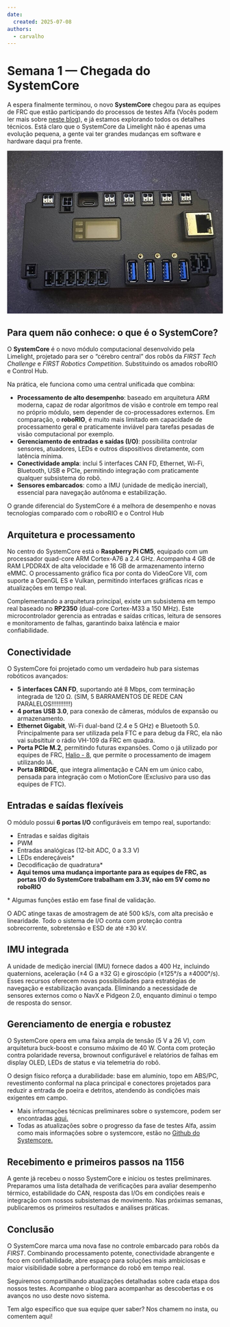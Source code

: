 ```yaml
---
date:
  created: 2025-07-08
authors:
  - carvalho
---
```


# Semana 1 — Chegada do SystemCore

A espera finalmente terminou, o novo **SystemCore** chegou para as equipes de FRC que estão participando do processos de testes Alfa (Vocês podem ler mais sobre [neste blog](https://community.firstinspires.org/systemcore-alpha-testing-first-wave)), e já estamos explorando todos os detalhes técnicos. Está claro que o SystemCore da Limelight não é apenas uma evolução pequena, a gente vai ter grandes mudanças em software e hardware daqui pra frente.
<!-- more -->
![Description](assets/systemcore1.png)

## Para quem não conhece: o que é o SystemCore?

O **SystemCore** é o novo módulo computacional desenvolvido pela Limelight, projetado para ser o “cérebro central” dos robôs da _FIRST Tech Challenge_ e _FIRST Robotics Competition_. Substituindo os amados roboRIO e Control Hub.

Na prática, ele funciona como uma central unificada que combina:

- **Processamento de alto desempenho**: baseado em arquitetura ARM moderna, capaz de rodar algoritmos de visão e controle em tempo real no próprio módulo, sem depender de co-processadores externos. Em comparação, o **roboRIO**, é muito mais limitado em capacidade de processamento geral e praticamente inviável para tarefas pesadas de visão computacional por exemplo.
- **Gerenciamento de entradas e saídas (I/O)**: possibilita controlar sensores, atuadores, LEDs e outros dispositivos diretamente, com latência mínima.
- **Conectividade ampla**: inclui 5 interfaces CAN FD, Ethernet, Wi-Fi, Bluetooth, USB e PCIe, permitindo integração com praticamente qualquer subsistema do robô.
- **Sensores embarcados**: como a IMU (unidade de medição inercial), essencial para navegação autônoma e estabilização.

O grande diferencial do SystemCore é a melhora de desempenho e novas tecnologias comparado com o roboRIO e o Control Hub



## Arquitetura e processamento

No centro do SystemCore está o **Raspberry Pi CM5**, equipado com um processador quad-core ARM Cortex-A76 a 2.4 GHz. Acompanha 4 GB de RAM LPDDR4X de alta velocidade e 16 GB de armazenamento interno eMMC. O processamento gráfico fica por conta do VideoCore VII, com suporte a OpenGL ES e Vulkan, permitindo interfaces gráficas ricas e atualizações em tempo real.

Complementando a arquitetura principal, existe um subsistema em tempo real baseado no **RP2350** (dual-core Cortex-M33 a 150 MHz). Este microcontrolador gerencia as entradas e saídas críticas, leitura de sensores e monitoramento de falhas, garantindo baixa latência e maior confiabilidade.

## Conectividade

O SystemCore foi projetado como um verdadeiro hub para sistemas robóticos avançados:

- **5 interfaces CAN FD**, suportando até 8 Mbps, com terminação integrada de 120 Ω. (SIM, 5 BARRAMENTOS DE REDE CAN PARALELOS!!!!!!!!!!!)
- **4 portas USB 3.0**, para conexão de câmeras, módulos de expansão ou armazenamento.
- **Ethernet Gigabit**, Wi-Fi dual-band (2.4 e 5 GHz) e Bluetooth 5.0. Principalmente para ser utilizada pela FTC e para debug da FRC, ela não vai subsitituir o rádio VH-109 da FRC em quadra.
- **Porta PCIe M.2**, permitindo futuras expansões. Como o já utilizado por equipes de FRC, [Halio - 8](https://stemos.com.br/produto/11010293/), que permite o processamento de imagem utilizando IA.
- **Porta BRIDGE**, que integra alimentação e CAN em um único cabo, pensada para integração com o MotionCore (Exclusivo para uso das equipes de FTC).

## Entradas e saídas flexíveis

O módulo possui **6 portas I/O** configuráveis em tempo real, suportando:

- Entradas e saídas digitais
- PWM
- Entradas analógicas (12-bit ADC, 0 a 3.3 V)
- LEDs endereçáveis* 
- Decodificação de quadratura*
- **Aqui temos uma mudança importante para as equipes de FRC, as portas I/O do SystemCore trabalham em 3.3V, não em 5V como no roboRIO**

\* Algumas funções estão em fase final de validação.

O ADC atinge taxas de amostragem de até 500 kS/s, com alta precisão e linearidade. Todo o sistema de I/O conta com proteção contra sobrecorrente, sobretensão e ESD de até ±30 kV.

## IMU integrada

A unidade de medição inercial (IMU) fornece dados a 400 Hz, incluindo quaternions, aceleração (±4 G a ±32 G) e giroscópio (±125°/s a ±4000°/s). Esses recursos oferecem novas possibilidades para estratégias de navegação e estabilização avançada. Eliminando a necessidade de sensores externos como o NavX e Pidgeon 2.0, enquanto diminui o tempo de resposta do sensor.

## Gerenciamento de energia e robustez

O SystemCore opera em uma faixa ampla de tensão (5 V a 26 V), com arquitetura buck-boost e consumo máximo de 40 W. Conta com proteção contra polaridade reversa, brownout configurável e relatórios de falhas em display OLED, LEDs de status e via telemetria do robô.

O design físico reforça a durabilidade: base em alumínio, topo em ABS/PC, revestimento conformal na placa principal e conectores projetados para reduzir a entrada de poeira e detritos, atendendo às condições mais exigentes em campo.

- Mais informações técnicas preliminares sobre o systemcore, podem ser encontradas [aqui.](https://downloads.limelightvision.io/documents/systemcore_specifications_june15_2025_alpha.pdf)
- Todas as atualizações sobre o progresso da fase de testes Alfa, assim como mais informações sobre o systemcore, estão no [Github do Systemcore.](https://github.com/wpilibsuite/SystemCoreTesting)

## Recebimento e primeiros passos na 1156

A gente já recebeu o nosso SystemCore e iniciou os testes preliminares. Preparamos uma lista detalhada de verificações para avaliar desempenho térmico, estabilidade do CAN, resposta das I/Os em condições reais e integração com nossos subsistemas de movimento. Nas próximas semanas, publicaremos os primeiros resultados e análises práticas.

## Conclusão

O SystemCore marca uma nova fase no controle embarcado para robôs da _FIRST_. Combinando processamento potente, conectividade abrangente e foco em confiabilidade, abre espaço para soluções mais ambiciosas e maior visibilidade sobre a performance do robô em tempo real.

Seguiremos compartilhando atualizações detalhadas sobre cada etapa dos nossos testes. Acompanhe o blog para acompanhar as descobertas e os avanços no uso deste novo sistema.

Tem algo específico que sua equipe quer saber? Nos chamem no insta, ou comentem aqui!

